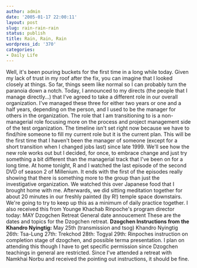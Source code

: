 ```yaml
---
author: admin
date: '2005-01-17 22:00:11'
layout: post
slug: rain-rain-rain
status: publish
title: Rain, Rain, Rain
wordpress_id: '370'
categories:
- Daily Life
---
```


Well, it's been pouring buckets for the first time in a long while
today. Given my lack of trust in my roof after the fix, you can imagine
that I looked closely at things. So far, things seem like normal so I
can probably turn the paranoia down a notch. Today, I announced to my
directs (the people that I manage directly...) that I've agreed to take
a different role in our overall organization. I've managed these three
for either two years or one and a half years, depending on the person,
and I used to be the manager for others in the organization. The role
that I am transitioning to is a non-managerial role focusing more on the
process and project management side of the test organization. The
timeline isn't set right now because we have to find/hire someone to
fill my current role but it is the current plan. This will be the first
time that I haven't been the manager of someone (except for a short
transition when I changed jobs last) since late 1999. We'll see how the
new role works out but I decided, for once, to embrace change and just
try something a bit different than the managerial track that I've been
on for a long time. At home tonight, R and I watched the last episode of
the second DVD of season 2 of Millenium. It ends with the first of the
episodes really showing that there is something more to the group than
just the investigative organization. We watched this over Japanese food
that I brought home with me. Afterwards, we did sitting meditation
together for about 20 minutes in our freshly painted (by R!) temple
space downstairs. We're going to try to keep up this as a minimum of
daily practice together. I also received this from Younge Khachab
Rinpoche's program director today: MAY Dzogchen Retreat General date
annoucement These are the dates and topics for the Dzogchen retreat.
**Dzogchen Instructions from the Khandro Nyingtig:** May 25th
(transmission and tsog) Khandro Nyingtig 26th: Tsa-Lung 27th: Trekchod
28th: Togyal 29th: Rinpoches instruction on completion stage of
dzogchen, and possible terma presentation. I plan on attending this
though I have to get specific permission since Dzogchen teachings in
general are restricted. Since I've attended a retreat with Namkhai Norbu
and received the pointing out instructions, it should be fine.
